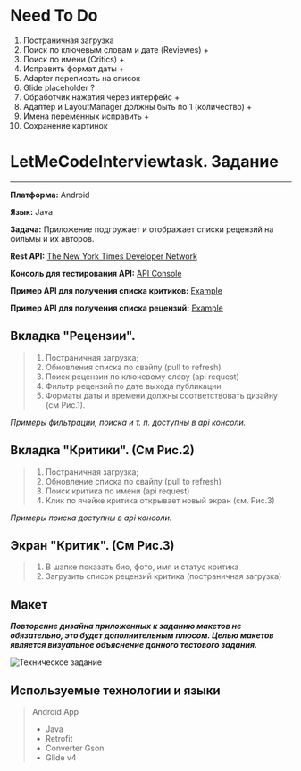 # Need To Do
1. Постраничная загрузка
2. Поиск по ключевым словам и дате (Reviewes) +
3. Поиск по имени (Critics) +
4. Исправить формат даты +
5. Adapter переписать на список
6. Glide placeholder ? 
7. Обработчик нажатия через интерфейс +
8. Адаптер и LayoutManager должны быть по 1 (количество) +
9. Имена переменных исправить +
10. Сохранение картинок

# LetMeCodeInterviewtask. Задание
***
**Платформа:** Android

**Язык:** Java

**Задача:** Приложение подгружает и отображает списки рецензий на фильмы и их авторов.

**Rest API:**
[The New York Times Developer Network](https://developer.nytimes.com/)

**Консоль для тестирования API:**
[API Console](https://developer.nytimes.com/movie_reviews_v2.json#/Console/GET/reviews/%7Bresource-type%7D.json)

**Пример API для получения списка критиков:**
[Example](https://api.nytimes.com/svc/movies/v2/critics/all.json?api-key=99dba655b7e54a89a90b8dfd613b2ac3)

**Пример API для получения списка рецензий:**
[Example](https://api.nytimes.com/svc/movies/v2/reviews/search.json?api-key=99dba655b7e54a89a90b8dfd613b2ac3)


## Вкладка "Рецензии". 
>1.	Постраничная загрузка;
>2.	Обновления списка по свайпу (pull to refresh)
>3.	Поиск рецензии по ключевому слову (api request)
>4.	Фильтр рецензий по дате выхода публикации
>5.	Форматы даты и времени должны соответствовать дизайну (см Рис.1).

_Примеры фильтрации, поиска и т. п. доступны в api консоли._

## Вкладка "Критики". (См Рис.2)
>1.	Постраничная загрузка;
>2.	Обновление списка по свайпу (pull to refresh)
>3.	Поиск критика по имени (api request)
>4.	Клик по ячейке критика открывает новый экран (см. Рис.3)

_Примеры поиска доступны в api консоли._


## Экран "Критик". (См Рис.3)
>1.	В шапке показать био, фото, имя и статус критика
>2.	Загрузить список рецензий критика (постраничная загрузка)

## Макет
***Повторение дизайна приложенных к заданию макетов не обязательно, это будет дополнительным плюсом. Целью макетов является визуальное объяснение данного тестового задания.***

![Техническое задание](http://protasov-dev.ru/img_for_github/tz.jpg)

## Используемые технологии и языки

> Android App
>
> * Java
> * Retrofit
> * Converter Gson
> * Glide v4

